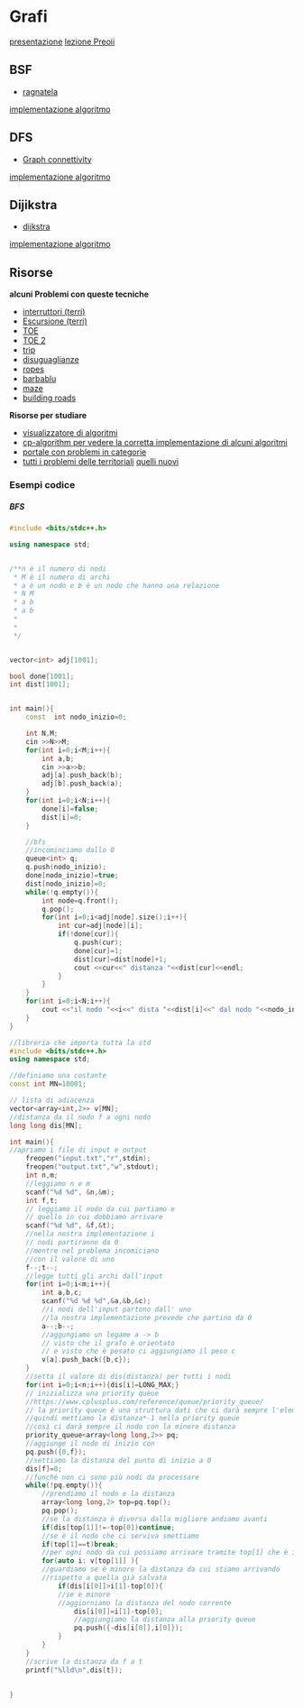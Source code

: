 # Grafi

[presentazione](https://wiki.olinfo.it/2021/grafi_visite_cammini.pdf)
[lezione Preoii](https://www.youtube.com/watch?v=LsbScEjDibA)

## BSF

- [ragnatela](https://training.olinfo.it/#/task/tecla/submissions)

[implementazione algoritmo](https://cp-algorithms.com/graph/breadth-first-search.html)

## DFS
- [Graph connettivity](https://onlinejudge.org/index.php?option=com_onlinejudge&Itemid=8&page=show_problem&category=0&problem=400&mosmsg=Submission+received+with+ID+26408465)


[implementazione algoritmo](https://cp-algorithms.com/graph/depth-first-search.html)

## Dijikstra

- [dijkstra](https://training.olinfo.it/#/task/dijkstra/statement)

[implementazione algoritmo](https://cp-algorithms.com/graph/dijkstra.html)


## Risorse

**alcuni Problemi con queste tecniche**

- [interruttori (terri)](https://territoriali.olinfo.it/task/interruttori)
- [Escursione (terri)](https://territoriali.olinfo.it/task/escursione)
- [TOE](https://www.spoj.com/problems/TOE1/)
- [TOE 2](https://www.spoj.com/problems/TOE2/)
- [trip](https://training.olinfo.it/#/task/ois_trip/statement)
- [disuguaglianze](https://training.olinfo.it/#/task/disuguaglianze/statement)
- [ropes](https://training.olinfo.it/#/task/ois_ropes/submissions)
- [barbablu](https://training.olinfo.it/#/task/barbablu/submissions)
- [maze](http://codeforces.com/contest/378/problem/C)
- [building roads](https://cses.fi/problemset/task/1666)


**Risorse per studiare**


- [visualizzatore di algoritmi](https://algorithm-visualizer.org/)
- [cp-algorithm per vedere la corretta implementazione di alcuni algoritmi](https://cp-algorithms.com/)
- [portale con problemi in categorie](https://cses.fi/problemset/)
- [tutti i problemi delle territoriali](https://training.olinfo.it/#/tasks/2?tag=territoriali) [quelli nuovi](https://territoriali.olinfo.it/)


### Esempi codice

##### BFS

```c++
#include <bits/stdc++.h>

using namespace std;


/**n è il numero di nodi
 * M è il numero di archi
 * a è un nodo e b è un nodo che hanno una relazione
 * N M
 * a b
 * a b
 *
 *
 */


vector<int> adj[1001];

bool done[1001];
int dist[1001];


int main(){
    const  int nodo_inizio=0;

    int N,M;
    cin >>N>>M;
    for(int i=0;i<M;i++){
        int a,b;
        cin >>a>>b;
        adj[a].push_back(b);
        adj[b].push_back(a);
    }
    for(int i=0;i<N;i++){
        done[i]=false;
        dist[i]=0;
    }

    //bfs
    //incominciamo dallo 0
    queue<int> q;
    q.push(nodo_inizio);
    done[nodo_inizio]=true; 
    dist[nodo_inizio]=0;
    while(!q.empty()){
        int node=q.front();
        q.pop();
        for(int i=0;i<adj[node].size();i++){
            int cur=adj[node][i];
            if(!done[cur]){
                q.push(cur);
                done[cur]=1;
                dist[cur]=dist[node]+1;
                cout <<cur<<" distanza "<<dist[cur]<<endl;
            }
        }
    }
    for(int i=0;i<N;i++){
        cout <<"il nodo "<<i<<" dista "<<dist[i]<<" dal nodo "<<nodo_inizio<<endl;
    }
}


```




```c++
//libreria che importa tutta la std
#include <bits/stdc++.h>
using namespace std;

//definiamo una costante
const int MN=10001;

// lista di adiacenza
vector<array<int,2>> v[MN];
//distanza da il nodo f a ogni nodo
long long dis[MN];

int main(){
//apriamo i file di input e output
    freopen("input.txt","r",stdin);
    freopen("output.txt","w",stdout);
    int n,m;
    //leggiamo n e m
    scanf("%d %d", &n,&m);
    int f,t;
    // leggiamo il nodo da cui partiamo e 
    // quello in cui dobbiamo arrivare
    scanf("%d %d", &f,&t);
    //nella nostra implementazione i 
    // nodi partiranno da 0
    //mentre nel problema incomiciano
    //con il valore di uno
    f--;t--;
    //legge tutti gli archi dall'input
    for(int i=0;i<m;i++){
        int a,b,c;
        scanf("%d %d %d",&a,&b,&c);
        //i nodi dell'input partono dall' uno
        //la nostra implementazione prevede che partino da 0
        a--;b--;
        //aggungiamo un legame a -> b
        // visto che il grafo è orientato
        // e visto che è pesato ci aggiungiamo il peso c
        v[a].push_back({b,c});
    }
    //setta il valore di dis(distanza) per tutti i nodi
    for(int i=0;i<n;i++){dis[i]=LONG_MAX;}
    // inizializza una priority queue
    //https://www.cplusplus.com/reference/queue/priority_queue/
    // la priority queue è una struttura dati che ci darà sempre l'elemento massimo
    //quindi mettiamo la distanza*-1 nella priority queue
    //così ci darà sempre il nodo con la minore distanza 
    priority_queue<array<long long,2>> pq;
    //aggiunge il nodo di inizio con 
    pq.push({0,f});
    //settiamo la distanza del punto di inizio a 0
    dis[f]=0;
    //funchè non ci sono più nodi da processare
    while(!pq.empty()){
        //prendiamo il nodo e la distanza
        array<long long,2> top=pq.top();
        pq.pop();
        //se la distanza è diversa dalla migliore andiamo avanti
        if(dis[top[1]]!=-top[0])continue;
        //se è il nodo che ci serviva smettiamo
        if(top[1]==t)break;
        //per ogni nodo da cui possiamo arrivare tramite top[1] che è il nodo corrente
        for(auto i: v[top[1]] ){
        //guardiamo se è minore la distanza da cui stiamo arrivando
        //rispetto a quella già salvata
            if(dis[i[0]]>i[1]-top[0]){
            //se è minore
            //aggiorniamo la distanza del nodo corrente 
                dis[i[0]]=i[1]-top[0];
                //aggiungiamo la distanza alla priority queue
                pq.push({-dis[i[0]],i[0]});
            }
        }
    }
    //scrive la distanza da f a t
    printf("%lld\n",dis[t]);
    
    
}

```
